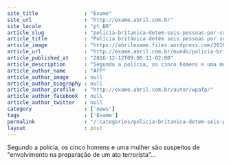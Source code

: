 ```yaml
---
site_title               : "Exame"
site_url                 : "http://exame.abril.com.br"
site_locale              : "pt_BR"
article_slug             : "policia-britanica-detem-seis-pessoas-por-suspeita-de-terrorismo"
article_title            : "Polícia britânica detém seis pessoas por suspeita de terrorismo"
article_image            : "https://abrilexame.files.wordpress.com/2016/09/size_960_16_9_foto_13733.jpg?quality=70&strip=all&w=960"
article_url              : "http://exame.abril.com.br/mundo/policia-britanica-detem-seis-pessoas-por-suspeita-de-terrorismo/"
article_published_at     : "2016-12-12T09:00:11-02:00"
article_description      : "Segundo a polícia, os cinco homens e uma mulher são suspeitos de 'envolvimento na preparação de um ato terrorista'..."
article_author_name      : "AFP"
article_author_image     : null
article_author_biography : null
article_author_profile   : "http://exame.abril.com.br/autor/wpafp/"
article_author_facebook  : null
article_author_twitter   : null
category                 : ['news']
tags                     : ['Exame']
permalink                : "/:categories/policia-britanica-detem-seis-pessoas-por-suspeita-de-terrorismo/"
layout                   : post
---
```


Segundo a polícia, os cinco homens e uma mulher são suspeitos de "envolvimento na preparação de um ato terrorista"...
